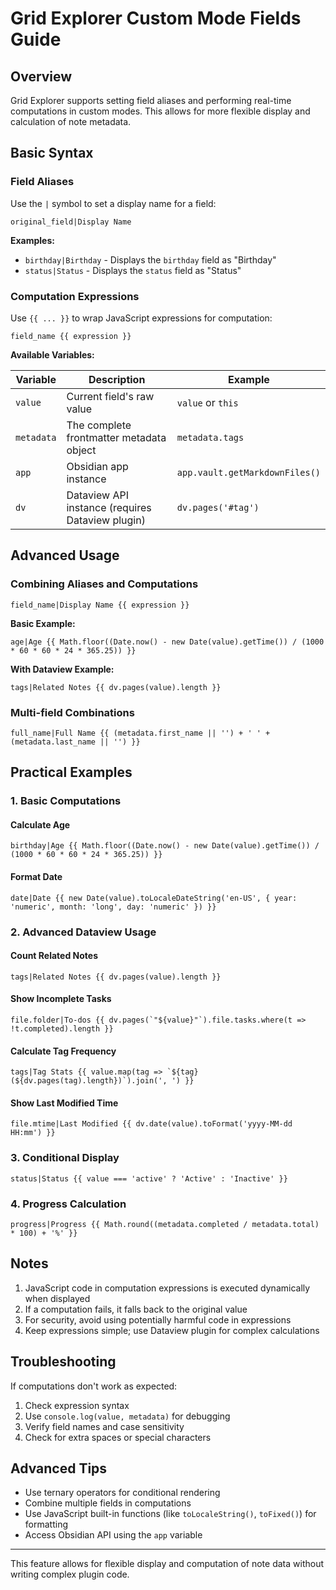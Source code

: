 # Grid Explorer Custom Mode Fields Guide

## Overview

Grid Explorer supports setting field aliases and performing real-time computations in custom modes. This allows for more flexible display and calculation of note metadata.

## Basic Syntax

### Field Aliases

Use the `|` symbol to set a display name for a field:

```
original_field|Display Name
```

**Examples:**
- `birthday|Birthday` - Displays the `birthday` field as "Birthday"
- `status|Status` - Displays the `status` field as "Status"

### Computation Expressions

Use `{{ ... }}` to wrap JavaScript expressions for computation:

```
field_name {{ expression }}
```

**Available Variables:**

| Variable | Description | Example |
|----------|-------------|---------|
| `value` | Current field's raw value | `value` or `this` |
| `metadata` | The complete frontmatter metadata object | `metadata.tags` |
| `app` | Obsidian app instance | `app.vault.getMarkdownFiles()` |
| `dv` | Dataview API instance (requires Dataview plugin) | `dv.pages('#tag')` |

## Advanced Usage

### Combining Aliases and Computations

```
field_name|Display Name {{ expression }}
```

**Basic Example:**
```
age|Age {{ Math.floor((Date.now() - new Date(value).getTime()) / (1000 * 60 * 60 * 24 * 365.25)) }}
```

**With Dataview Example:**
```
tags|Related Notes {{ dv.pages(value).length }}
```

### Multi-field Combinations

```
full_name|Full Name {{ (metadata.first_name || '') + ' ' + (metadata.last_name || '') }}
```

## Practical Examples

### 1. Basic Computations

#### Calculate Age
```
birthday|Age {{ Math.floor((Date.now() - new Date(value).getTime()) / (1000 * 60 * 60 * 24 * 365.25)) }}
```

#### Format Date
```
date|Date {{ new Date(value).toLocaleDateString('en-US', { year: 'numeric', month: 'long', day: 'numeric' }) }}
```

### 2. Advanced Dataview Usage

#### Count Related Notes
```
tags|Related Notes {{ dv.pages(value).length }}
```

#### Show Incomplete Tasks
```
file.folder|To-dos {{ dv.pages(`"${value}"`).file.tasks.where(t => !t.completed).length }}
```

#### Calculate Tag Frequency
```
tags|Tag Stats {{ value.map(tag => `${tag}(${dv.pages(tag).length})`).join(', ') }}
```

#### Show Last Modified Time
```
file.mtime|Last Modified {{ dv.date(value).toFormat('yyyy-MM-dd HH:mm') }}
```

### 3. Conditional Display

```
status|Status {{ value === 'active' ? 'Active' : 'Inactive' }}
```

### 4. Progress Calculation

```
progress|Progress {{ Math.round((metadata.completed / metadata.total) * 100) + '%' }}
```

## Notes

1. JavaScript code in computation expressions is executed dynamically when displayed
2. If a computation fails, it falls back to the original value
3. For security, avoid using potentially harmful code in expressions
4. Keep expressions simple; use Dataview plugin for complex calculations

## Troubleshooting

If computations don't work as expected:

1. Check expression syntax
2. Use `console.log(value, metadata)` for debugging
3. Verify field names and case sensitivity
4. Check for extra spaces or special characters

## Advanced Tips

- Use ternary operators for conditional rendering
- Combine multiple fields in computations
- Use JavaScript built-in functions (like `toLocaleString()`, `toFixed()`) for formatting
- Access Obsidian API using the `app` variable
---

This feature allows for flexible display and computation of note data without writing complex plugin code.
